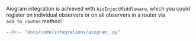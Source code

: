 Aiogram integration is achieved with `AioInjectMiddleware`, which you
could register on individual observers or
on all observers in a router via `add_to_router` method:

```python hl_lines="29-30"
--8<-- "docs/code/integrations/aiogram_.py"
```
